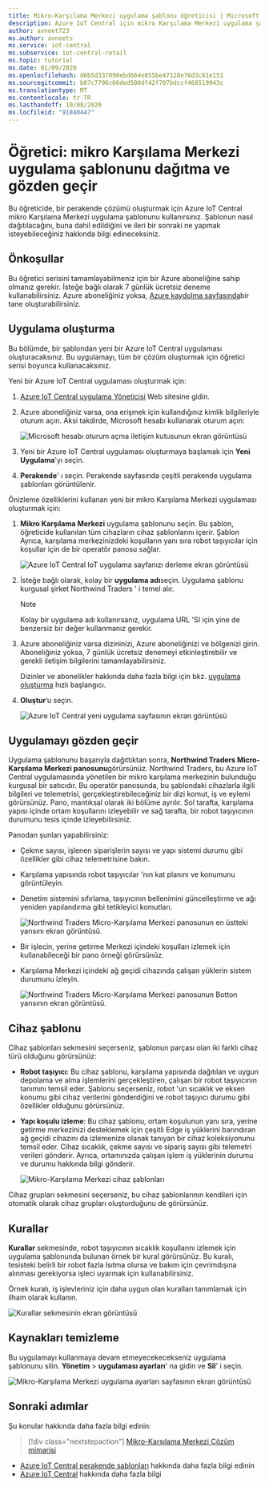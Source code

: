 ```yaml
---
title: Mikro-Karşılama Merkezi uygulama şablonu öğreticisi | Microsoft Docs
description: Azure IoT Central için mikro Karşılama Merkezi uygulama şablonuyla ilgili bir öğretici
author: avneet723
ms.author: avneets
ms.service: iot-central
ms.subservice: iot-central-retail
ms.topic: tutorial
ms.date: 01/09/2020
ms.openlocfilehash: d6b5d337090ebd664e855be47128e76d3c61e151
ms.sourcegitcommit: b87c7796c66ded500df42f707bdccf468519943c
ms.translationtype: MT
ms.contentlocale: tr-TR
ms.lasthandoff: 10/08/2020
ms.locfileid: "91840447"
---
```

# <a name="tutorial-deploy-and-walk-through-a-micro-fulfillment-center-application-template"></a>Öğretici: mikro Karşılama Merkezi uygulama şablonunu dağıtma ve gözden geçir

Bu öğreticide, bir perakende çözümü oluşturmak için Azure IoT Central mikro Karşılama Merkezi uygulama şablonunu kullanırsınız. Şablonun nasıl dağıtılacağını, buna dahil edildiğini ve ileri bir sonraki ne yapmak isteyebileceğiniz hakkında bilgi edineceksiniz.

## <a name="prerequisites"></a>Önkoşullar
Bu öğretici serisini tamamlayabilmeniz için bir Azure aboneliğine sahip olmanız gerekir. İsteğe bağlı olarak 7 günlük ücretsiz deneme kullanabilirsiniz. Azure aboneliğiniz yoksa, [Azure kaydolma sayfasında](https://aka.ms/createazuresubscription)bir tane oluşturabilirsiniz.

## <a name="create-an-application"></a>Uygulama oluşturma 
Bu bölümde, bir şablondan yeni bir Azure IoT Central uygulaması oluşturacaksınız. Bu uygulamayı, tüm bir çözüm oluşturmak için öğretici serisi boyunca kullanacaksınız.

Yeni bir Azure IoT Central uygulaması oluşturmak için:

1. [Azure IoT Central uygulama Yöneticisi](https://aka.ms/iotcentral) Web sitesine gidin.
1. Azure aboneliğiniz varsa, ona erişmek için kullandığınız kimlik bilgileriyle oturum açın. Aksi takdirde, Microsoft hesabı kullanarak oturum açın:

   ![Microsoft hesabı oturum açma iletişim kutusunun ekran görüntüsü](./media/tutorial-in-store-analytics-create-app/sign-in.png)

1. Yeni bir Azure IoT Central uygulaması oluşturmaya başlamak için **Yeni Uygulama**'yı seçin.

1. **Perakende**' ı seçin.  Perakende sayfasında çeşitli perakende uygulama şablonları görüntülenir.

Önizleme özelliklerini kullanan yeni bir mikro Karşılama Merkezi uygulaması oluşturmak için:  
1. **Mikro Karşılama Merkezi** uygulama şablonunu seçin. Bu şablon, öğreticide kullanılan tüm cihazların cihaz şablonlarını içerir. Şablon Ayrıca, karşılama merkezinizdeki koşulların yanı sıra robot taşıyıcılar için koşullar için de bir operatör panosu sağlar. 

    ![Azure IoT Central IoT uygulama sayfanızı derleme ekran görüntüsü](./media/tutorial-micro-fulfillment-center-app/iotc-retail-homepage-mfc.png)
    
1. İsteğe bağlı olarak, kolay bir **uygulama adı**seçin. Uygulama şablonu kurgusal şirket Northwind Traders ' i temel alır. 

    >[!NOTE]
    >Kolay bir uygulama adı kullanırsanız, uygulama URL 'SI için yine de benzersiz bir değer kullanmanız gerekir.

1. Azure aboneliğiniz varsa dizininizi, Azure aboneliğinizi ve bölgenizi girin. Aboneliğiniz yoksa, 7 günlük ücretsiz denemeyi etkinleştirebilir ve gerekli iletişim bilgilerini tamamlayabilirsiniz.  

    Dizinler ve abonelikler hakkında daha fazla bilgi için bkz. [uygulama oluşturma](../preview/quick-deploy-iot-central.md) hızlı başlangıcı.

1. **Oluştur**’u seçin.

    ![Azure IoT Central yeni uygulama sayfasının ekran görüntüsü](./media/tutorial-micro-fulfillment-center-app/iotc-retail-create-app-mfc.png)

## <a name="walk-through-the-application"></a>Uygulamayı gözden geçir 

Uygulama şablonunu başarıyla dağıttıktan sonra, **Northwind Traders Micro-Karşılama Merkezi panosunu**görürsünüz. Northwind Traders, bu Azure IoT Central uygulamasında yönetilen bir mikro karşılama merkezinin bulunduğu kurgusal bir satıcıdır. Bu operatör panosunda, bu şablondaki cihazlarla ilgili bilgileri ve telemetrisi, gerçekleştirebileceğiniz bir dizi komut, iş ve eylemi görürsünüz. Pano, mantıksal olarak iki bölüme ayrılır. Sol tarafta, karşılama yapısı içinde ortam koşullarını izleyebilir ve sağ tarafta, bir robot taşıyıcının durumunu tesis içinde izleyebilirsiniz.  

Panodan şunları yapabilirsiniz:
   * Çekme sayısı, işlenen siparişlerin sayısı ve yapı sistemi durumu gibi özellikler gibi cihaz telemetrisine bakın.  
   * Karşılama yapısında robot taşıyıcılar 'nın kat planını ve konumunu görüntüleyin.
   * Denetim sistemini sıfırlama, taşıyıcının bellenimini güncelleştirme ve ağı yeniden yapılandırma gibi tetikleyici komutları.

     ![Northwind Traders Micro-Karşılama Merkezi panosunun en üstteki yarısını ekran görüntüsü.](./media/tutorial-micro-fulfillment-center-app/mfc-dashboard1.png)
   * Bir işlecin, yerine getirme Merkezi içindeki koşulları izlemek için kullanabileceği bir pano örneği görürsünüz. 
   * Karşılama Merkezi içindeki ağ geçidi cihazında çalışan yüklerin sistem durumunu izleyin.    

     ![Northwind Traders Micro-Karşılama Merkezi panosunun Botton yarısının ekran görüntüsü.](./media/tutorial-micro-fulfillment-center-app/mfc-dashboard2.png)

## <a name="device-template"></a>Cihaz şablonu
Cihaz şablonları sekmesini seçerseniz, şablonun parçası olan iki farklı cihaz türü olduğunu görürsünüz: 
   * **Robot taşıyıcı**: Bu cihaz şablonu, karşılama yapısında dağıtılan ve uygun depolama ve alma işlemlerini gerçekleştiren, çalışan bir robot taşıyıcının tanımını temsil eder. Şablonu seçerseniz, robot 'un sıcaklık ve eksen konumu gibi cihaz verilerini gönderdiğini ve robot taşıyıcı durumu gibi özellikler olduğunu görürsünüz. 
   * **Yapı koşulu izleme**: Bu cihaz şablonu, ortam koşulunun yanı sıra, yerine getirme merkezinizi desteklemek için çeşitli Edge iş yüklerini barındıran ağ geçidi cihazını da izlemenize olanak tanıyan bir cihaz koleksiyonunu temsil eder. Cihaz sıcaklık, çekme sayısı ve sipariş sayısı gibi telemetri verileri gönderir. Ayrıca, ortamınızda çalışan işlem iş yüklerinin durumu ve durumu hakkında bilgi gönderir. 

     ![Mikro-Karşılama Merkezi cihaz şablonları](./media/tutorial-micro-fulfillment-center-app/device-templates.png)

Cihaz grupları sekmesini seçerseniz, bu cihaz şablonlarının kendileri için otomatik olarak cihaz grupları oluşturduğunu de görürsünüz.

## <a name="rules"></a>Kurallar
**Kurallar** sekmesinde, robot taşıyıcının sıcaklık koşullarını izlemek için uygulama şablonunda bulunan örnek bir kural görürsünüz. Bu kuralı, tesisteki belirli bir robot fazla Isıtma olursa ve bakım için çevrimdışına alınması gerekiyorsa işleci uyarmak için kullanabilirsiniz. 

Örnek kuralı, iş işlevleriniz için daha uygun olan kuralları tanımlamak için ilham olarak kullanın.

![Kurallar sekmesinin ekran görüntüsü](./media/tutorial-micro-fulfillment-center-app/rules.png)

## <a name="clean-up-resources"></a>Kaynakları temizleme

Bu uygulamayı kullanmaya devam etmeyecekecekseniz uygulama şablonunu silin. **Yönetim**  >  **uygulaması ayarları**' na gidin ve **Sil**' i seçin.

![Mikro-Karşılama Merkezi uygulama ayarları sayfasının ekran görüntüsü](./media/tutorial-micro-fulfillment-center-app/delete.png)

## <a name="next-steps"></a>Sonraki adımlar

Şu konular hakkında daha fazla bilgi edinin:
> [!div class="nextstepaction"]
> [Mikro-Karşılama Merkezi Çözüm mimarisi](./architecture-micro-fulfillment-center.md)
* [Azure IoT Central perakende şablonları](./overview-iot-central-retail.md) hakkında daha fazla bilgi edinin
* [Azure IoT Central](../preview/overview-iot-central.md) hakkında daha fazla bilgi
